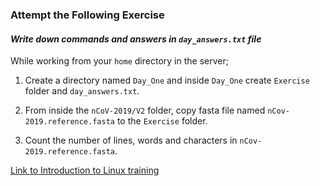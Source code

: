 ### Attempt the Following Exercise
#### *Write down commands and answers in `day_answers.txt` file*
While working from your `home` directory in the server; 

1. Create a directory named `Day_One` and inside `Day_One` create `Exercise` folder and `day_answers.txt`.

2. From inside the `nCoV-2019/V2` folder, copy fasta file named `nCov-2019.reference.fasta` to the `Exercise` folder.

3. Count the number of lines, words and characters in `nCov-2019.reference.fasta`.


[Link to Introduction to Linux training](https://kemriwellcometrust-my.sharepoint.com/:p:/g/personal/jmwanga_kemri-wellcome_org/EZTPY9xsGLhPqaU36QeV-swBuUo3onBPyT6BLbBDy3fqFg?e=4Eb7hH)
